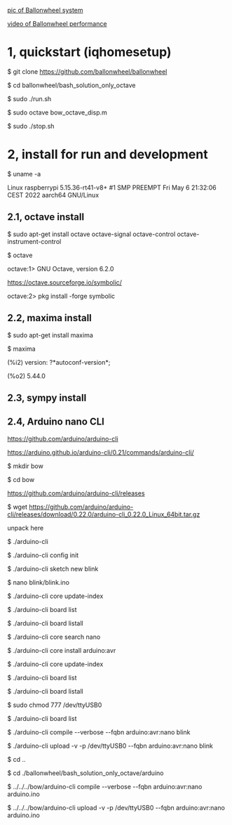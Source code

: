 
[pic of Ballonwheel system](https://drive.google.com/file/d/1SbojtoAPsziPh_wPwiDQSBB1EkkLj9f4/view?usp=drivesdk) 



[video of Ballonwheel performance](https://drive.google.com/file/d/1aYekoKIV0XY-9lRHnn9m6GJVegpmdNTa/view?usp=drivesdk) 


# 1, quickstart (iqhomesetup)

$ git clone https://github.com/ballonwheel/ballonwheel

$ cd ballonwheel/bash_solution_only_octave

$ sudo ./run.sh

$ sudo octave bow_octave_disp.m

$ sudo ./stop.sh

 

# 2, install for run and development

$ uname -a

Linux raspberrypi 5.15.36-rt41-v8+ #1 SMP PREEMPT Fri May 6 21:32:06 CEST 2022 aarch64 GNU/Linux

 

## 2.1, octave install

$ sudo apt-get install octave octave-signal octave-control octave-instrument-control

$ octave

octave:1> GNU Octave, version 6.2.0

https://octave.sourceforge.io/symbolic/

octave:2> pkg install -forge symbolic


## 2.2, maxima install 

$ sudo apt-get install maxima

$ maxima

(%i2) version: ?\*autoconf\-version\*;

(%o2)                               5.44.0

 
## 2.3, sympy install




## 2.4, Arduino nano CLI

https://github.com/arduino/arduino-cli

https://arduino.github.io/arduino-cli/0.21/commands/arduino-cli/

$ mkdir bow

$ cd bow

https://github.com/arduino/arduino-cli/releases

$ wget https://github.com/arduino/arduino-cli/releases/download/0.22.0/arduino-cli_0.22.0_Linux_64bit.tar.gz

unpack here 

$ ./arduino-cli

$ ./arduino-cli config init

$ ./arduino-cli sketch new blink

$ nano blink/blink.ino

$ ./arduino-cli core update-index

$ ./arduino-cli board list 

$ ./arduino-cli board listall

$ ./arduino-cli core search nano

$ ./arduino-cli core install arduino:avr   

$ ./arduino-cli core update-index

$ ./arduino-cli board list   

$ ./arduino-cli board listall

$ sudo chmod 777 /dev/ttyUSB0    

$ ./arduino-cli board list   

$ ./arduino-cli compile --verbose --fqbn arduino:avr:nano blink   

$ ./arduino-cli upload -v -p /dev/ttyUSB0 --fqbn arduino:avr:nano blink 

$ cd ..

$ cd ./ballonwheel/bash_solution_only_octave/arduino

$ ../../../bow/arduino-cli compile --verbose --fqbn arduino:avr:nano arduino.ino

$ ../../../bow/arduino-cli upload -v -p /dev/ttyUSB0 --fqbn arduino:avr:nano arduino.ino






